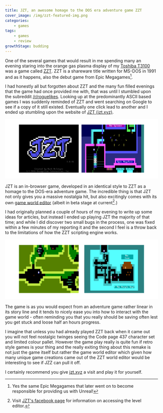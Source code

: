 ```yaml
---
title: JZT, an awesome homage to the DOS era adventure game ZZT
cover_image: /img/zzt-featured-img.png
categories:
    - games
tags:
    - games
    - review
growthStage: budding
---
```


One of the several games that would result in me spending many an evening staring into the orange gas plasma display of my [Toshiba T3100](https://en.wikipedia.org/wiki/Toshiba_T3100) was a game called [ZZT](https://web.archive.org/web/19980214170034/http://www.epicgames.com/zzt.htm). ZZT is a shareware title written for MS-DOS in 1991 and as it happens, also the debut game from Epic Megagames[^1].

I had honestly all but forgotten about ZZT and the many fun filled evenings that the game had once provided me with, that was until I stumbled upon the subreddit [/r/roguelikes](https://www.reddit.com/r/roguelikes/). Looking up at the predominantly ASCII based games I was suddenly reminded of ZZT and went searching on Google to see if a copy of it still existed. Eventually one click lead to another and I ended up stumbling upon the website of [JZT (jzt.xyz)](http://jzt.xyz/). 

![Get ready, because here comes the nostalgia wave](/img/jzz-game-2.png "Get ready, because here comes the nostalgia wave")

JZT is an in-browser game, developed in an identical style to ZZT as a homage to the DOS-era adventure game. The incredible thing is that JZT not only gives you a massive nostalgia hit, but also excitingly comes with its own [game world editor](http://jzt.xyz/blog/editor-progress) (albeit in beta stage at current[^2].)

I had originally planned a couple of hours of my evening to write up some ideas for articles, but instead I ended up playing JZT the majority of that time; and while I did discover two small bugs in the process, one was fixed within a few minutes of my reporting it and the second I feel is a throw back to the limitations of how the ZZT scripting engine works.

![JZZ, save often is all I can say](/img/jzz-game-1.png "JZZ, save often is all I can say")

The game is as you would expect from an adventure game rather linear in its story line and it tends to nicely ease you into how to interact with the game world - often reminding you that you really should be saving often lest you get stuck and loose half an hours progress. 

I imagine that unless you had already played ZZT back when it came out you will not feel nostalgic twinges seeing the Code page 437 character set and limited colour pallet. However the game play really is quite fun if retro style games is your thing and the really exiting thing about this remake is not just the game itself but rather the game world editor which given how many unique game creations came out of the ZZT world editor would be interesting to see if JZZ can pull it off.

I certainly recommend you give [jzt.xyz](http://jzt.xyz/) a visit and play it for yourself.

[^1]: Yes the same Epic Megagames that later went on to become responsible for providing us with Unreal!
[^2]: Visit [JZT's facebook page](https://www.facebook.com/jzt.community) for information on accessing the level editor.